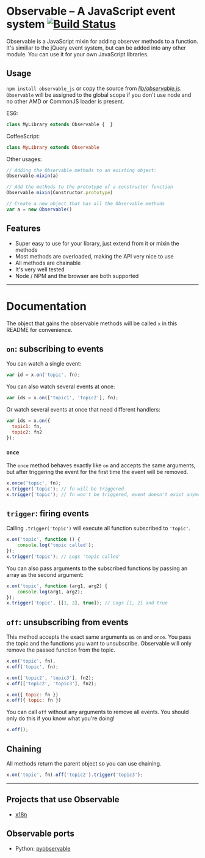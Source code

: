 # Observable – A JavaScript event system [![Build Status](https://travis-ci.org/florian/observable.png)](https://travis-ci.org/florian/observable)

Observable is a JavaScript mixin for adding observer methods to a function. It's similiar to the jQuery event system, but can be added into any other module. You can use it for your own JavaScript libraries.

## Usage

`npm install observable_js` or copy the source from *[lib/observable.js](blob/master/lib/observable.js)*.
`Observable` will be assigned to the global scope if you don't use node and no other AMD or CommonJS loader is present.

ES6:
```js
class MyLibrary extends Observable {  }
```

CoffeeScript:
```coffee
class MyLibrary extends Observable
```

Other usages:
```js
// Adding the Observable methods to an existing object:
Observable.mixin(a)

// Add the methods to the prototype of a constructor function
Observable.mixin(Constructor.prototype)

// Create a new object that has all the Observable methods
var a = new Observable()
```

## Features

- Super easy to use for your library, just extend from it or mixin the methods
- Most methods are overloaded, making the API very nice to use
- All methods are chainable
- It's very well tested
- Node / NPM and the browser are both supported

- - -

# Documentation

The object that gains the observable methods will be called `x` in this README for convenience.

## `on`: subscribing to events

You can watch a single event:

```js
var id = x.on('topic', fn);
```

You can also watch several events at once:

```js
var ids = x.on(['topic1', 'topic2'], fn);
```

Or watch several events at once that need different handlers:

```js
var ids = x.on({
  topic1: fn,
  topic2: fn2
});
```

### `once`

The `once` method behaves exactly like `on` and accepts the same arguments, but after triggering the event for the first time the event will be removed.

```js
x.once('topic', fn);
x.trigger('topic'); // fn will be triggered
x.trigger('topic'); // fn won't be triggered, event doesn't exist anymore
```

## `trigger`: firing events

Calling `.trigger('topic')` will execute all function subscribed to `'topic'`.

```js
x.on('topic', function () {
	console.log('topic called');
});
x.trigger('topic'); // Logs 'topic called'
```

You can also pass arguments to the subscribed functions by passing an array as the second argument:

```js
x.on('topic', function (arg1, arg2) {
	console.log(arg1, arg2);
});
x.trigger('topic', [[1, 2], true]); // Logs [1, 2] and true
```

## `off`: unsubscribing from events

This method accepts the exact same arguments as `on` and `once`. You pass the
topic and the functions you want to unsubscribe. Observable will only remove the
passed function from the topic.

```js
x.on('topic', fn),
x.off('topic', fn);

x.on(['topic2', 'topic3'], fn2);
x.off(['topic2', 'topic3'], fn2);

x.on({ topic: fn })
x.off({ topic: fn })
```

You can call `off` without any arguments to remove all events. You should only do this if you know what you're doing!

```js
x.off();
```

## Chaining

All methods return the parent object so you can use chaining.

```js
x.on('topic', fn).off('topic2').trigger('topic3');
```

- - -

## Projects that use Observable

- [x18n](https://github.com/florian/x18n)

## Observable ports

- Python: [pyobservable](https://github.com/timofurrer/pyobservable)
